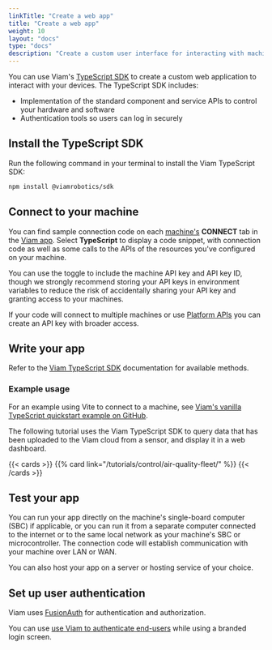 ```yaml
---
linkTitle: "Create a web app"
title: "Create a web app"
weight: 10
layout: "docs"
type: "docs"
description: "Create a custom user interface for interacting with machines from a browser."
---
```


You can use Viam's [TypeScript SDK](https://ts.viam.dev/) to create a custom web application to interact with your devices.
The TypeScript SDK includes:

- Implementation of the standard component and service APIs to control your hardware and software
- Authentication tools so users can log in securely

## Install the TypeScript SDK

Run the following command in your terminal to install the Viam TypeScript SDK:

```sh {id="terminal-prompt" class="command-line" data-prompt="$"}
npm install @viamrobotics/sdk
```

## Connect to your machine

You can find sample connection code on each [machine's](/operate/get-started/setup/) **CONNECT** tab in the [Viam app](https://app.viam.com).
Select **TypeScript** to display a code snippet, with connection code as well as some calls to the APIs of the resources you've configured on your machine.

You can use the toggle to include the machine API key and API key ID, though we strongly recommend storing your API keys in environment variables to reduce the risk of accidentally sharing your API key and granting access to your machines.

If your code will connect to multiple machines or use [Platform APIs](/dev/reference/apis/#platform-apis) you can create an API key with broader access.

## Write your app

Refer to the [Viam TypeScript SDK](https://ts.viam.dev/) documentation for available methods.

### Example usage

For an example using Vite to connect to a machine, see [Viam's vanilla TypeScript quickstart example on GitHub](https://github.com/viamrobotics/viam-typescript-sdk/tree/main/examples/vanilla).

The following tutorial uses the Viam TypeScript SDK to query data that has been uploaded to the Viam cloud from a sensor, and display it in a web dashboard.

{{< cards >}}
{{% card link="/tutorials/control/air-quality-fleet/" %}}
{{< /cards >}}

## Test your app

You can run your app directly on the machine's single-board computer (SBC) if applicable, or you can run it from a separate computer connected to the internet or to the same local network as your machine's SBC or microcontroller.
The connection code will establish communication with your machine over LAN or WAN.

You can also host your app on a server or hosting service of your choice.

## Set up user authentication

Viam uses [FusionAuth](https://fusionauth.io/) for authentication and authorization.

You can use [use Viam to authenticate end-users](/manage/manage/oauth/) while using a branded login screen.
